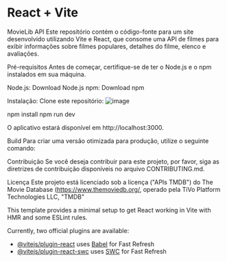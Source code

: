 # React + Vite

MovieLib API 
Este repositório contém o código-fonte para um site desenvolvido utilizando Vite e React, que consome uma API de filmes para exibir informações sobre filmes populares, detalhes do filme, elenco e avaliações.

Pré-requisitos
Antes de começar, certifique-se de ter o Node.js e o npm instalados em sua máquina.

Node.js: Download Node.js
npm: Download npm

Instalação:
Clone este repositório: ![image](https://github.com/gertn1/MovieLib/assets/118925748/bcb0ead2-7a31-4865-87fc-b7b228181f05)

npm install
npm run dev

O aplicativo estará disponível em http://localhost:3000.

Build
Para criar uma versão otimizada para produção, utilize o seguinte comando:

Contribuição
Se você deseja contribuir para este projeto, por favor, siga as diretrizes de contribuição disponíveis no arquivo CONTRIBUTING.md.

Licença
Este projeto está licenciado sob a licença ("APIs TMDB") do The Movie Database (https://www.themoviedb.org/, operado pela TiVo Platform Technologies LLC, "TMDB"


This template provides a minimal setup to get React working in Vite with HMR and some ESLint rules.

Currently, two official plugins are available:

- [@vitejs/plugin-react](https://github.com/vitejs/vite-plugin-react/blob/main/packages/plugin-react/README.md) uses [Babel](https://babeljs.io/) for Fast Refresh
- [@vitejs/plugin-react-swc](https://github.com/vitejs/vite-plugin-react-swc) uses [SWC](https://swc.rs/) for Fast Refresh
